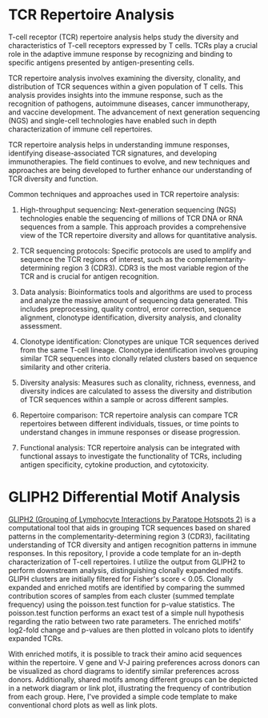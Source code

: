 # TCR Repertoire Analysis
T-cell receptor (TCR) repertoire analysis helps study the diversity and characteristics of T-cell receptors expressed by T cells. TCRs play a crucial role in the adaptive immune response by recognizing and binding to specific antigens presented by antigen-presenting cells.

TCR repertoire analysis involves examining the diversity, clonality, and distribution of TCR sequences within a given population of T cells. This analysis provides insights into the immune response, such as the recognition of pathogens, autoimmune diseases, cancer immunotherapy, and vaccine development. The advancement of next generation sequencing (NGS) and single-cell technologies have enabled such in depth characterization of immune cell repertoires. 

TCR repertoire analysis helps in understanding immune responses, identifying disease-associated TCR signatures, and developing immunotherapies. The field continues to evolve, and new techniques and approaches are being developed to further enhance our understanding of TCR diversity and function.

Common techniques and approaches used in TCR repertoire analysis:

1. High-throughput sequencing: Next-generation sequencing (NGS) technologies enable the sequencing of millions of TCR DNA or RNA sequences from a sample. This approach provides a comprehensive view of the TCR repertoire diversity and allows for quantitative analysis.

2. TCR sequencing protocols: Specific protocols are used to amplify and sequence the TCR regions of interest, such as the complementarity-determining region 3 (CDR3). CDR3 is the most variable region of the TCR and is crucial for antigen recognition.

3. Data analysis: Bioinformatics tools and algorithms are used to process and analyze the massive amount of sequencing data generated. This includes preprocessing, quality control, error correction, sequence alignment, clonotype identification, diversity analysis, and clonality assessment.

4. Clonotype identification: Clonotypes are unique TCR sequences derived from the same T-cell lineage. Clonotype identification involves grouping similar TCR sequences into clonally related clusters based on sequence similarity and other criteria.

5. Diversity analysis: Measures such as clonality, richness, evenness, and diversity indices are calculated to assess the diversity and distribution of TCR sequences within a sample or across different samples.

6. Repertoire comparison: TCR repertoire analysis can compare TCR repertoires between different individuals, tissues, or time points to understand changes in immune responses or disease progression.

7. Functional analysis: TCR repertoire analysis can be integrated with functional assays to investigate the functionality of TCRs, including antigen specificity, cytokine production, and cytotoxicity.


# GLIPH2 Differential Motif Analysis
[GLIPH2 (Grouping of Lymphocyte Interactions by Paratope Hotspots 2)]([http://50.255.35.37:8080/](https://www.nature.com/articles/s41587-020-0505-4)) is a computational tool that aids in grouping TCR sequences based on shared patterns in the complementarity-determining region 3 (CDR3), facilitating understanding of TCR diversity and antigen recognition patterns in immune responses. In this repository, I provide a code template for an in-depth characterization of T-cell repertoires. I utilize the output from GLIPH2 to perform downstream analysis, distinguishing clonally expanded motifs. GLIPH clusters are initially filtered for Fisher's score < 0.05. Clonally expanded and enriched motifs are identified by comparing the summed contribution scores of samples from each cluster (summed template frequency) using the poisson.test function for p-value statistics. The poisson.test function performs an exact test of a simple null hypothesis regarding the ratio between two rate parameters. The enriched motifs' log2-fold change and p-values are then plotted in volcano plots to identify expanded TCRs.

With enriched motifs, it is possible to track their amino acid sequences within the repertoire. V gene and V-J pairing preferences across donors can be visualized as chord diagrams to identify similar preferences across donors. Additionally, shared motifs among different groups can be depicted in a network diagram or link plot, illustrating the frequency of contribution from each group. Here, I've provided a simple code template to make conventional chord plots as well as link plots.

